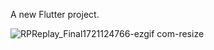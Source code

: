 A new Flutter project.

![RPReplay_Final1721124766-ezgif com-resize](https://github.com/user-attachments/assets/943a40fc-d09d-45d3-9a5f-65e2990b547f)
